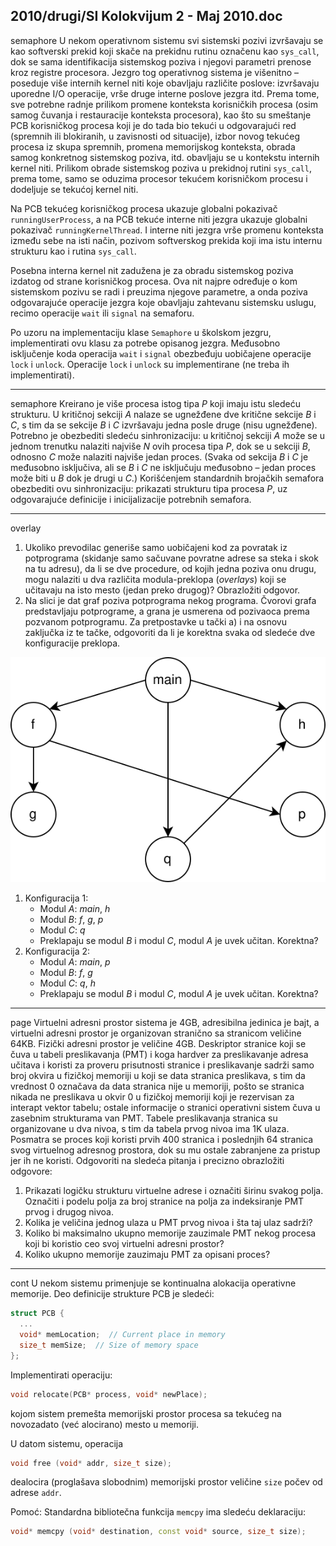 2010/drugi/SI Kolokvijum 2 - Maj 2010.doc
--------------------------------------------------------------------------------
semaphore
U nekom operativnom sistemu svi sistemski pozivi izvršavaju se kao softverski prekid koji
skače na prekidnu rutinu označenu kao `sys_call`,  dok se sama identifikacija sistemskog
poziva i njegovi parametri prenose kroz registre procesora. Jezgro tog operativnog sistema je
višenitno – poseduje više internih kernel niti koje obavljaju različite poslove:  izvršavaju
uporedne I/O operacije,  vrše druge interne poslove jezgra itd. Prema tome,  sve potrebne
radnje prilikom promene konteksta korisničkih procesa (osim samog čuvanja i restauracije
konteksta procesora), kao što su smeštanje PCB korisničkog procesa koji je do tada bio tekući
u odgovarajući red (spremnih ili blokiranih, u zavisnosti od situacije), izbor novog tekućeg
procesa iz skupa spremnih,  promena memorijskog konteksta,  obrada samog konkretnog
sistemskog poziva,  itd. obavljaju se u kontekstu internih kernel niti.  Prilikom obrade
sistemskog poziva u prekidnoj rutini `sys_call`,  prema tome,  samo se oduzima procesor
tekućem korisničkom procesu i dodeljuje se tekućoj kernel niti.

Na PCB tekućeg korisničkog procesa ukazuje globalni pokazivač `runningUserProcess`, a na
PCB tekuće interne niti jezgra ukazuje globalni pokazivač `runningKernelThread`.  I interne
niti jezgra vrše promenu konteksta između sebe na isti način, pozivom softverskog prekida
koji ima istu internu strukturu kao i rutina `sys_call`.

Posebna interna kernel nit zadužena je za obradu sistemskog poziva izdatog od strane
korisničkog procesa. Ova nit najpre određuje o kom sistemskom pozivu se radi i preuzima
njegove parametre, a onda poziva odgovarajuće operacije jezgra koje obavljaju zahtevanu
sistemsku uslugu, recimo operacije `wait` ili `signal` na semaforu.

Po uzoru na implementaciju klase `Semaphore` u školskom jezgru, implementirati ovu klasu za
potrebe opisanog jezgra. Međusobno isključenje koda operacija `wait` i `signal` obezbeđuju
uobičajene operacije `lock` i `unlock`. Operacije `lock` i `unlock` su implementirane (ne treba ih
implementirati).

--------------------------------------------------------------------------------
semaphore
Kreirano je više procesa istog tipa *P* koji imaju istu sledeću strukturu. U kritičnoj sekciji *A*
nalaze se ugnežđene dve kritične sekcije *B* i *C*, s tim da se sekcije *B* i *C* izvršavaju jedna posle
druge (nisu ugnežđene). Potrebno je obezbediti sledeću sinhronizaciju: u kritičnoj sekciji *A*
može se u jednom trenutku nalaziti najviše *N* ovih procesa tipa *P*, dok se u sekciji *B*, odnosno
*C* može nalaziti najviše jedan proces. (Svaka od sekcija *B* i *C* je međusobno isključiva, ali se
*B* i *C* ne isključuju međusobno – jedan proces može biti u *B* dok je drugi u *C*.) Korišćenjem
standardnih brojačkih semafora obezbediti ovu sinhronizaciju: prikazati strukturu tipa procesa
*P*, uz odgovarajuće definicije i inicijalizacije potrebnih semafora.

--------------------------------------------------------------------------------
overlay
1. Ukoliko prevodilac generiše samo uobičajeni kod za povratak iz potprograma (skidanje samo sačuvane povratne adrese sa steka i skok na tu adresu), da li se dve procedure, od kojih jedna poziva onu drugu, mogu nalaziti u dva različita modula-preklopa (*overlays*) koji se učitavaju na isto mesto (jedan preko drugog)? Obrazložiti odgovor.
2. Na slici je dat graf poziva potprograma nekog programa. Čvorovi grafa predstavljaju potprograme,  a grana je usmerena od pozivaoca prema pozvanom potprogramu.  Za pretpostavke u tački a) i na osnovu zaključka iz te tačke, odgovoriti da li je korektna svaka od sledeće dve konfiguracije preklopa.

![Graf](images/2010/k2-graf.svg)

1. Konfiguracija 1:
    - Modul *A*: *main*, *h*
    - Modul *B*: *f*, *g*, *p*
    - Modul *C*: *q*
    - Preklapaju se modul *B* i modul *C*, modul *A* je uvek učitan. Korektna?
2. Konfiguracija 2:
    - Modul *A*: *main*, *p*
    - Modul *B*: *f*, *g*
    - Modul *C*: *q*, *h*
    - Preklapaju se modul *B* i modul *C*, modul *A* je uvek učitan. Korektna?

--------------------------------------------------------------------------------
page
Virtuelni adresni prostor sistema je 4GB,  adresibilna jedinica je bajt, a virtuelni adresni
prostor je organizovan stranično sa stranicom veličine 64KB. Fizički adresni prostor je
veličine 4GB.  Deskriptor stranice koji se čuva u tabeli preslikavanja (PMT) i koga hardver za
preslikavanje adresa učitava i koristi za proveru prisutnosti stranice i preslikavanje sadrži
samo broj okvira u fizičkoj memoriji u koji se data stranica preslikava, s tim da vrednost 0
označava da data stranica nije u memoriji, pošto se stranica nikada ne preslikava u okvir 0 u
fizičkoj memoriji koji je rezervisan za interapt vektor tabelu; ostale informacije o stranici
operativni sistem čuva u zasebnim strukturama van PMT. Tabele preslikavanja stranica su
organizovane u dva nivoa, s tim da tabela prvog nivoa ima 1K ulaza. Posmatra se proces koji
koristi prvih 400 stranica i poslednjih 64 stranica svog virtuelnog adresnog prostora, dok su
mu ostale zabranjene za pristup jer ih ne koristi. Odgovoriti na sledeća pitanja i precizno
obrazložiti odgovore:

1. Prikazati logičku strukturu virtuelne adrese i označiti širinu svakog polja. Označiti i podelu polja za broj stranice na polja za indeksiranje PMT prvog i drugog nivoa.
2. Kolika je veličina jednog ulaza u PMT prvog nivoa i šta taj ulaz sadrži?
3. Koliko bi maksimalno ukupno memorije zauzimale PMT nekog procesa koji bi koristio ceo svoj virtuelni adresni prostor?
4. Koliko ukupno memorije zauzimaju PMT za opisani proces?

--------------------------------------------------------------------------------
cont
U nekom sistemu primenjuje se kontinualna alokacija operativne memorije. Deo definicije
strukture PCB je sledeći:
```cpp
struct PCB {
  ...
  void* memLocation;  // Current place in memory
  size_t memSize;  // Size of memory space
};
```
Implementirati operaciju:
```cpp
void relocate(PCB* process, void* newPlace);
```
kojom sistem premešta memorijski prostor procesa sa tekućeg na novozadato (već alocirano) mesto u memoriji.

U datom sistemu, operacija
```cpp
void free (void* addr, size_t size);
```
dealocira (proglašava slobodnim) memorijski prostor veličine `size` počev od adrese `addr`.

Pomoć: Standardna bibliotečna funkcija `memcpy` ima sledeću deklaraciju:
```cpp
void* memcpy (void* destination, const void* source, size_t size);
```
